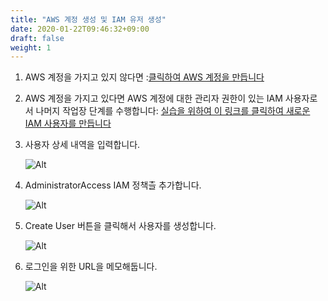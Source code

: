 ```yaml
---
title: "AWS 계정 생성 및 IAM 유저 생성"
date: 2020-01-22T09:46:32+09:00
draft: false
weight: 1
---
```


1. AWS 계정을 가지고 있지 않다면 :[클릭하여 AWS 계정을 만듭니다](https://aws.amazon.com/getting-started/)

2. AWS 계정을 가지고 있다면 AWS 계정에 대한 관리자 권한이 있는 IAM 사용자로서 나머지 작업장 단계를 수행합니다: [실습을 위하여 이 링크를 클릭하여 새로운 IAM 사용자를 만듭니다](https://console.aws.amazon.com/iam/home?#/users$new)

3. 사용자 상세 내역을 입력합니다.

    ![Alt](/images/iam/iam-1-create-user.png "Title")

4. AdministratorAccess IAM 정책츨 추가합니다.

     ![Alt](/images/iam/iam-2-attach-policy.png "add policy")

5. Create User 버튼을 클릭해서 사용자를 생성합니다.

     ![Alt](/images/iam/iam-3-create-user.png "create user")

6. 로그인을 위한 URL을 메모해둡니다.

     ![Alt](/images/iam/iam-4-save-url.png "create user")
